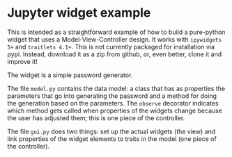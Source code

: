 # Jupyter widget example

This is intended as a straightforward example of how to build a pure-python widget that uses a Model-View-Controller design. It works with `ipywidgets 5+` and `traitlets 4.1+`. This is not currently packaged for installation via pypi. Instead, download it as a zip from github, or, even better, clone it and improve it!

The widget is a simple password generator.

The file `model.py` contains the data model: a class that has as properties the parameters that go into generating the password and a method for doing the generation based on the parameters. The `observe` decorator indicates which method gets called when properties of the widgets change because the user has adjusted them; this is one piece of the controller.

The file `gui.py` does two things: set up the actual widgets (the view) and link properties of the widget elements to traits in the model (one piece of the controller).
